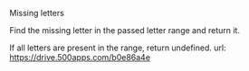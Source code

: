 Missing letters

Find the missing letter in the passed letter range and return it.

If all letters are present in the range, return undefined.
url: https://drive.500apps.com/b0e86a4e